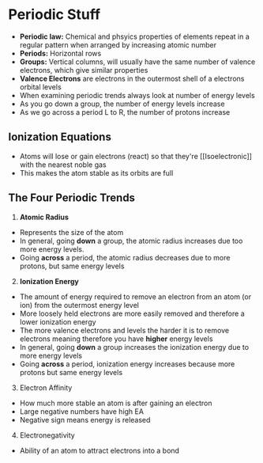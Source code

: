 # Periodic Stuff
- **Periodic law:** Chemical and phsyics properties of elements repeat in a regular pattern when arranged by increasing atomic number
- **Periods:** Horizontal rows
- **Groups:** Vertical columns, will usually have the same number of valence electrons, which give similar properties
- **Valence Electrons** are electrons in the outermost shell of a electrons orbital levels
- When examining periodic trends always look at number of energy levels
- As you go down a group, the number of energy levels increase
- As we go across a period L to R, the number of protons increase

## Ionization Equations
- Atoms will lose or gain electrons (react) so that they're [[Isoelectronic]] with the nearest noble gas
- This makes the atom stable as its orbits are full

## The Four Periodic Trends
1. **Atomic Radius**
- Represents the size of the atom
- In general, going **down** a group, the atomic radius increases due too more energy levels.
- Going **across** a period, the atomic radius decreases due to more protons, but same energy levels
2. **Ionization Energy**
- The amount of energy required to remove an electron from an atom (or ion) from the outermost energy level
- More loosely held electrons are more easily removed and therefore a lower ionization energy
- The more valence electrons and levels the harder it is to remove electrons meaning therefore you have **higher** energy levels
- In general, going **down** a group increases the ionization energy due to more energy levels
- Going **across** a period, ionization energy increases because more protons but same energy levels
3. Electron Affinity
- How much more stable an atom is after gaining an electron
- Large negative numbers have high EA
- Negative sign means energy is released
4. Electronegativity
- Ability of an atom to attract electrons into a bond